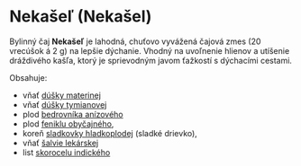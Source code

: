 Nekašeľ (Nekašel)
=================

Bylinný čaj **Nekašeľ** je lahodná, chuťovo vyvážená čajová zmes (20 vrecúšok á
2 g) na lepšie dýchanie. Vhodný na uvoľnenie hlienov a utíšenie dráždivého
kašľa, ktorý je sprievodným javom ťažkostí s dýchacími cestami.

Obsahuje:

* vňať [dúšky materinej](/sip/bylinky/duska-materina)
* vňať [dúšky tymianovej](/sip/bylinky/duska-tymianova)
* plod [bedrovníka anízového](/sip/bylinky/bedrovnik-anizovy)
* plod [feniklu obyčajného](/sip/bylinky/fenikel-obycajny),
* koreň [sladkovky hladkoplodej](/sip/bylinky/sladovka-hladkoploda) (sladké drievko),
* vňať [šalvie lekárskej](/sip/bylinky/salvia-lekarska)
* list [skorocelu indického](/sip/bylinky/skorocel-indicky)
